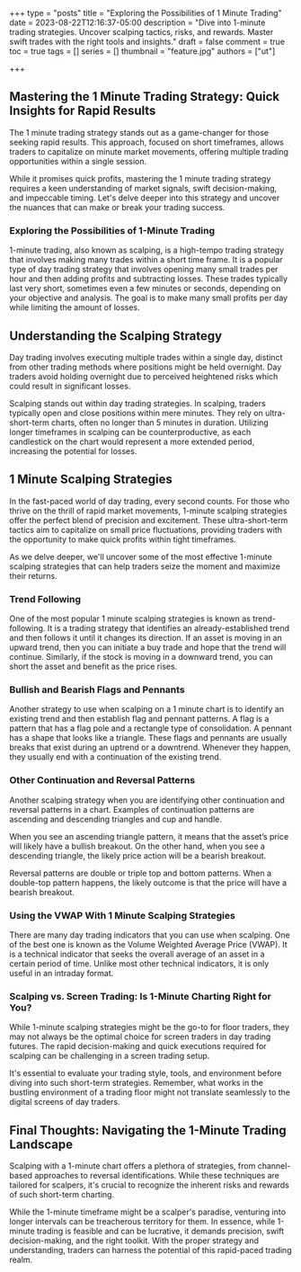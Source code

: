 +++
type = "posts"
title = "Exploring the Possibilities of 1 Minute Trading"
date =  2023-08-22T12:16:37-05:00
description = "Dive into 1-minute trading strategies. Uncover scalping tactics, risks, and rewards. Master swift trades with the right tools and insights."
draft = false
comment = true
toc = true
tags = []
series = []
thumbnail = "feature.jpg"
authors = ["ut"]

+++


## Mastering the 1 Minute Trading Strategy: Quick Insights for Rapid Results

The 1 minute trading strategy stands out as a game-changer for those seeking rapid results. This approach, focused on short timeframes, allows traders to capitalize on minute market movements, offering multiple trading opportunities within a single session.

While it promises quick profits, mastering the 1 minute trading strategy requires a keen understanding of market signals, swift decision-making, and impeccable timing. Let's delve deeper into this strategy and uncover the nuances that can make or break your trading success.

### Exploring the Possibilities of 1-Minute Trading

1-minute trading, also known as scalping, is a high-tempo trading strategy that involves making many trades within a short time frame. It is a popular type of day trading strategy that involves opening many small trades per hour and then adding profits and subtracting losses. These trades typically last very short, sometimes even a few minutes or seconds, depending on your objective and analysis. The goal is to make many small profits per day while limiting the amount of losses.

## Understanding the Scalping Strategy

Day trading involves executing multiple trades within a single day, distinct from other trading methods where positions might be held overnight. Day traders avoid holding overnight due to perceived heightened risks which could result in significant losses.

Scalping stands out within day trading strategies. In scalping, traders typically open and close positions within mere minutes. They rely on ultra-short-term charts, often no longer than 5 minutes in duration. Utilizing longer timeframes in scalping can be counterproductive, as each candlestick on the chart would represent a more extended period, increasing the potential for losses.

## 1 Minute Scalping Strategies

In the fast-paced world of day trading, every second counts. For those who thrive on the thrill of rapid market movements, 1-minute scalping strategies offer the perfect blend of precision and excitement. These ultra-short-term tactics aim to capitalize on small price fluctuations, providing traders with the opportunity to make quick profits within tight timeframes.

As we delve deeper, we'll uncover some of the most effective 1-minute scalping strategies that can help traders seize the moment and maximize their returns.

### Trend Following

One of the most popular 1 minute scalping strategies is known as trend-following. It is a trading strategy that identifies an already-established trend and then follows it until it changes its direction. If an asset is moving in an upward trend, then you can initiate a buy trade and hope that the trend will continue. Similarly, if the stock is moving in a downward trend, you can short the asset and benefit as the price rises.

### Bullish and Bearish Flags and Pennants

Another strategy to use when scalping on a 1 minute chart is to identify an existing trend and then establish flag and pennant patterns. A flag is a pattern that has a flag pole and a rectangle type of consolidation. A pennant has a shape that looks like a triangle. These flags and pennants are usually breaks that exist during an uptrend or a downtrend. Whenever they happen, they usually end with a continuation of the existing trend.

### Other Continuation and Reversal Patterns

Another scalping strategy when you are identifying other continuation and reversal patterns in a chart. Examples of continuation patterns are ascending and descending triangles and cup and handle.

When you see an ascending triangle pattern, it means that the asset’s price will likely have a bullish breakout. On the other hand, when you see a descending triangle, the likely price action will be a bearish breakout.

Reversal patterns are double or triple top and bottom patterns. When a double-top pattern happens, the likely outcome is that the price will have a bearish breakout.

### Using the VWAP With 1 Minute Scalping Strategies

There are many day trading indicators that you can use when scalping. One of the best one is known as the Volume Weighted Average Price (VWAP). It is a technical indicator that seeks the overall average of an asset in a certain period of time. Unlike most other technical indicators, it is only useful in an intraday format.

### Scalping vs. Screen Trading: Is 1-Minute Charting Right for You?

While 1-minute scalping strategies might be the go-to for floor traders, they may not always be the optimal choice for screen traders in day trading futures. The rapid decision-making and quick executions required for scalping can be challenging in a screen trading setup.

It's essential to evaluate your trading style, tools, and environment before diving into such short-term strategies. Remember, what works in the bustling environment of a trading floor might not translate seamlessly to the digital screens of day traders.


## Final Thoughts: Navigating the 1-Minute Trading Landscape

Scalping with a 1-minute chart offers a plethora of strategies, from channel-based approaches to reversal identifications. While these techniques are tailored for scalpers, it's crucial to recognize the inherent risks and rewards of such short-term charting.

While the 1-minute timeframe might be a scalper's paradise, venturing into longer intervals can be treacherous territory for them. In essence, while 1-minute trading is feasible and can be lucrative, it demands precision, swift decision-making, and the right toolkit. With the proper strategy and understanding, traders can harness the potential of this rapid-paced trading realm.
